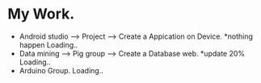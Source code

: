 # My Work.
- Android studio --> Project --> Create a Appication on Device. 
  *nothing happen Loading..
- Data mining --> Pig group --> Create a Database web. 
  *update 20% Loading..
- Arduino Group. Loading..

